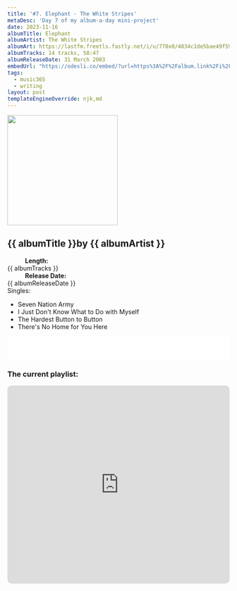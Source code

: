 ```yaml
---
title: '#7. Elephant - The White Stripes'
metaDesc: 'Day 7 of my album-a-day mini-project'
date: 2023-11-16
albumTitle: Elephant
albumArtist: The White Stripes
albumArt: https://lastfm.freetls.fastly.net/i/u/770x0/4834c1de5bae49f594bd2f2df1f16286.jpg#4834c1de5bae49f594bd2f2df1f16286
albumTracks: 14 tracks, 58:47
albumReleaseDate: 31 March 2003
embedUrl: "https://odesli.co/embed/?url=https%3A%2F%2Falbum.link%2Fi%2F1533513536&theme=light"
tags:
  - music365
  - writing
layout: post
templateEngineOverride: njk,md
---
```


<aside class="album-profile" style="--shadow: rgb(159,36,20)">
  <div class="album-profile__image">
    <img width="250" height="250" crossorigin="anonymous" src="{{ albumArt }}"/>
  </div>
  <div class="aside__content">
    <h1><strong>{{ albumTitle }}</strong>by {{ albumArtist }}</h1>
    <dl>
      <div>
        <dd><strong>Length:</strong></dd>
        <dt>{{ albumTracks }}</dt>
      </div>
      <div>
        <dd><strong>Release Date:</strong></dd>
        <dt>{{ albumReleaseDate }}</dt>
      </div>
      <div class="singles">
        <span>Singles:</span>
        <ul>
          <li>Seven Nation Army</li>
          <li>I Just Don't Know What to Do with Myself</li>
          <li>The Hardest Button to Button</li>
          <li>There's No Home for You Here</li>
        </ul>
      </div>
    </dl>
    <div class="color-grid" style="--opacity: 1;">
      <div class="color-grid__container">
					<span class="color color--1" style="--firstColor: rgb(159,36,20)"></span>
					<span class="color color--2" style="--secondaryColor: rgb(26,6,16)"></span>
					<span class="color color--3" style="--thirdColor: rgb(233,216,210)"></span>
      </div>
    </div>
  </div>
</aside>

<iframe width="100%" height="52" src={{ embedUrl }} frameborder="0" allowfullscreen sandbox="allow-same-origin allow-scripts allow-presentation allow-popups allow-popups-to-escape-sandbox" allow="clipboard-read; clipboard-write"></iframe>

### The current playlist:

<iframe allow="autoplay *; encrypted-media *; fullscreen *; clipboard-write" frameborder="0" height="450" style="width:100%;max-width:660px;overflow:hidden;border-radius:10px;" sandbox="allow-forms allow-popups allow-same-origin allow-scripts allow-storage-access-by-user-activation allow-top-navigation-by-user-activation" src="https://embed.music.apple.com/gb/playlist/music365/pl.u-AkAmEd9ix4MAZYJ"></iframe>

